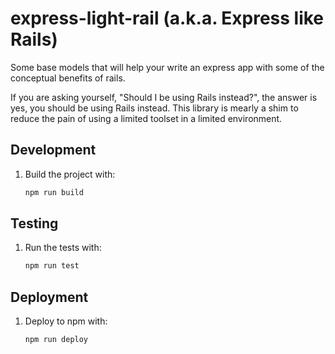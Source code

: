 # express-light-rail (a.k.a. Express like Rails)
Some base models that will help your write an express app with some of the conceptual benefits of rails.

If you are asking yourself, "Should I be using Rails instead?", the answer is yes, you should be using Rails instead. This library is mearly a shim to reduce the pain of using a limited toolset in a limited environment.

## Development

1. Build the project with:
    ```bash
    npm run build
    ```

## Testing

1. Run the tests with:
    ```bash
    npm run test
    ```

## Deployment

1. Deploy to npm with:
    ```bash
    npm run deploy
    ```
